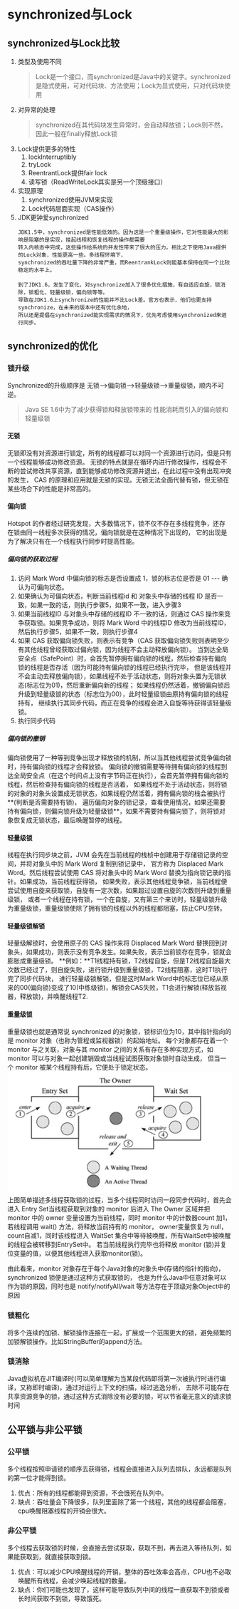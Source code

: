 # synchronized与Lock
## synchronized与Lock比较
1. 类型及使用不同
    > Lock是一个接口，而synchronized是Java中的关键字。synchronized是隐式使用，可对代码块、方法使用；Lock为显式使用，只对代码块使用
2. 对异常的处理
    > synchronized在其代码块发生异常时，会自动释放锁；Lock则不然，因此一般在finally释放Lock锁
3. Lock提供更多的特性
    1. lockInterruptibly
    2. tryLock
    3. ReentrantLock提供fair lock
    0. 读写锁（ReadWriteLock其实是另一个顶级接口）
4. 实现原理
    1. synchronized使用JVM来实现
    2. Lock代码层面实现（CAS操作）
5. JDK更钟爱synchronized
    ```
    JDK1.5中，synchronized是性能低效的。因为这是一个重量级操作，它对性能最大的影响是阻塞的是实现，挂起线程和恢复线程的操作都需要
    转入内核态中完成，这些操作给系统的并发性带来了很大的压力。相比之下使用Java提供的Lock对象，性能更高一些。多线程环境下，
    synchronized的吞吐量下降的非常严重，而ReentrankLock则能基本保持在同一个比较稳定的水平上。
    
    到了JDK1.6，发生了变化，对synchronize加入了很多优化措施，有自适应自旋，锁消除，锁粗化，轻量级锁，偏向锁等等。
    导致在JDK1.6上synchronize的性能并不比Lock差。官方也表示，他们也更支持synchronize，在未来的版本中还有优化余地，
    所以还是提倡在synchronized能实现需求的情况下，优先考虑使用synchronized来进行同步。
    ```
## synchronized的优化
### 锁升级
Synchronized的升级顺序是 无锁-->偏向锁-->轻量级锁-->重量级锁，顺内不可逆。
> Java SE 1.6中为了减少获得锁和释放锁带来的 性能消耗而引入的偏向锁和轻量级锁
#### 无锁
无锁即没有对资源进行锁定，所有的线程都可以对同一个资源进行访问，但是只有一个线程能够成功修改资源。
无锁的特点就是在循环内进行修改操作，线程会不断的尝试修改共享资源，直到能够成功修改资源并退出，在此过程中没有出现冲突的发生，
CAS 的原理和应用就是无锁的实现。无锁无法全面代替有锁，但无锁在某些场合下的性能是非常高的。
#### 偏向锁
Hotspot 的作者经过研究发现，大多数情况下，锁不仅不存在多线程竞争，还存在锁由同一线程多次获得的情况，偏向锁就是在这种情况下出现的，
它的出现是为了解决只有在一个线程执行同步时提高性能。
##### 偏向锁的获取过程
1. 访问 Mark Word 中偏向锁的标志是否设置成 1，锁的标志位是否是 01 --- 确认为可偏向状态。
2. 如果确认为可偏向状态，判断当前线程id 和 对象头中存储的线程 ID 是否一致，如果一致的话，则执行步骤5，如果不一致，进入步骤3
3. 如果当前线程ID 与对象头中存储的线程ID 不一致的话，则通过 CAS 操作来竞争获取锁。如果竞争成功，则将 Mark Word 中的线程ID 修改为当前线程ID，
然后执行步骤5，如果不一致，则执行步骤4
4. 如果 CAS 获取偏向锁失败，则表示有竞争（CAS 获取偏向锁失败则表明至少有其他线程曾经获取过偏向锁，因为线程不会主动释放偏向锁）。
当到达全局安全点（SafePoint）时，会首先暂停拥有偏向锁的线程，然后检查持有偏向锁的线程是否存活（因为可能持有偏向锁的线程已经执行完毕，
但是该线程并不会主动去释放偏向锁），如果线程不处于活动状态，则将对象头置为无锁状态(标志位为01)，然后重新偏向新的线程；
如果线程仍然活着，撤销偏向锁后升级到轻量级锁的状态（标志位为00），此时轻量级锁由原持有偏向锁的线程持有，
继续执行其同步代码，而正在竞争的线程会进入自旋等待获得该轻量级锁。
5. 执行同步代码
##### 偏向锁的撤销
偏向锁使用了一种等到竞争出现才释放锁的机制，所以当其他线程尝试竞争偏向锁时，持有偏向锁的线程才会释放锁。
偏向锁的撤销需要等待拥有偏向锁的线程到达全局安全点（在这个时间点上没有字节码正在执行），会首先暂停拥有偏向锁的线程，然后检查持有偏向锁的线程是否活着，
如果线程不处于活动状态，则将锁的对象的对象头设置成无锁状态，如果线程仍然活着，拥有偏向锁的栈会被执行**(判断是否需要持有锁)，
遍历偏向对象的锁记录，查看使用情况，如果还需要持有偏向锁，则偏向锁升级为轻量级锁**，如果不需要持有偏向锁了，则将锁对象恢复成无锁状态，最后唤醒暂停的线程。
#### 轻量级锁
线程在执行同步块之前，JVM 会先在当前线程的栈桢中创建用于存储锁记录的空间，并将对象头中的 Mark Word 复制到锁记录中，
官方称为 Displaced Mark Word。然后线程尝试使用 CAS 将对象头中的 Mark Word 替换为指向锁记录的指针。如果成功，当前线程获得锁，
如果失败，表示其他线程竞争锁，当前线程便尝试使用自旋来获取锁，自旋有一定次数，如果超过设置自旋的次数则升级到重量级锁，
或者一个线程在持有锁，一个在自旋，又有第三个来访时，轻量级锁升级为重量级锁，重量级锁使除了拥有锁的线程以外的线程都阻塞，防止CPU空转。
#### 轻量级锁解锁
轻量级解锁时，会使用原子的 CAS 操作来将 Displaced Mark Word 替换回到对象头，如果成功，则表示没有竞争发生。如果失败，表示当前锁存在竞争，锁就会膨胀成重量级锁。
**例如：**T1线程持有锁，T2线程自旋，但是T2线程自旋最大次数已经过了，则自旋失败，进行锁升级到重量级锁，T2线程阻塞，这时T1执行完了同步代码块，
进行轻量级锁解锁，但是这时Mark Word中的标志位已经从原来的00(偏向锁)变成了10(中练级锁)，解锁会CAS失败，T1会进行解锁(释放监视器，释放锁)，并唤醒线程T2.
#### 重量级锁
重量级锁也就是通常说 synchronized 的对象锁，锁标识位为10，其中指针指向的是 monitor 对象（也称为管程或监视器锁）的起始地址。
每个对象都存在着一个 monitor 与之关联，对象与其 monitor 之间的关系有存在多种实现方式，如 monitor 可以与对象一起创建销毁或当线程试图获取对象锁时自动生成，
但当一个 monitor 被某个线程持有后，它便处于锁定状态。
![monitor](../images/monitor.png)
上图简单描述多线程获取锁的过程，当多个线程同时访问一段同步代码时，首先会进入 Entry Set当线程获取到对象的 monitor 后进入 The Owner
区域并把 monitor 中的 owner 变量设置为当前线程，同时 monitor 中的计数器count 加1，若线程调用 wait() 方法，将释放当前持有的 monitor，
owner变量恢复为 null，count自减1，同时该线程进入 WaitSet 集合中等待被唤醒，所有WaitSet中被唤醒的线程会被转移到EntrySet中。
若当前线程执行完毕也将释放 monitor (锁)并复位变量的值，以便其他线程进入获取monitor(锁)。

由此看来，monitor 对象存在于每个Java对象的对象头中(存储的指针的指向)，synchronized 锁便是通过这种方式获取锁的，
也是为什么Java中任意对象可以作为锁的原因，同时也是 notify/notifyAll/wait 等方法存在于顶级对象Object中的原因


### 锁粗化
将多个连续的加锁、解锁操作连接在一起，扩展成一个范围更大的锁，避免频繁的加锁解锁操作。比如StringBuffer的append方法。
### 锁消除
Java虚拟机在JIT编译时(可以简单理解为当某段代码即将第一次被执行时进行编译，又称即时编译)，通过对运行上下文的扫描，经过逃逸分析，
去除不可能存在共享资源竞争的锁，通过这种方式消除没有必要的锁，可以节省毫无意义的请求锁时间

## 公平锁与非公平锁
### 公平锁
多个线程按照申请锁的顺序去获得锁，线程会直接进入队列去排队，永远都是队列的第一位才能得到锁。
1. 优点：所有的线程都能得到资源，不会饿死在队列中。
2. 缺点：吞吐量会下降很多，队列里面除了第一个线程，其他的线程都会阻塞，cpu唤醒阻塞线程的开销会很大。
### 非公平锁
多个线程去获取锁的时候，会直接去尝试获取，获取不到，再去进入等待队列，如果能获取到，就直接获取到锁。
1. 优点：可以减少CPU唤醒线程的开销，整体的吞吐效率会高点，CPU也不必取唤醒所有线程，会减少唤起线程的数量。
2. 缺点：你们可能也发现了，这样可能导致队列中间的线程一直获取不到锁或者长时间获取不到锁，导致饿死。
